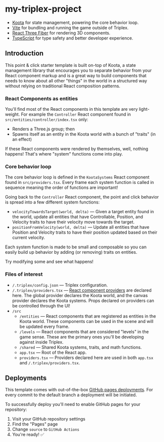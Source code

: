 # my-triplex-project

- [Koota](https://github.com/pmndrs/koota) for state management, powering the core behavior loop.
- [Vite](https://vitejs.dev/) for bundling and running the game outside of Triplex.
- [React Three Fiber](https://github.com/pmndrs/react-three-fiber) for rendering 3D components.
- [TypeScript](https://www.typescriptlang.org/) for type safety and better developer experience.

## Introduction

This point & click starter template is built on-top of Koota, a state management library that encourages you to separate behavior from your React component markup and is a great way to build components that needs to know about all other "things" in the world in a structured way without relying on traditional React composition patterns.

### React Components as entities

You'll find most of the React components in this template are very light-weight. For example the `Controller` React component found in `src/entities/controller/index.tsx` only:

- Renders a Three.js group; then
- Spawns itself as an entity in the Koota world with a bunch of "traits" (in an effect)

If these React components were rendered by themselves, well, nothing happens! That's where "system" functions come into play.

### Core behavior loop

The core behavior loop is defined in the `KootaSystems` React component found in `src/providers.tsx`. Every frame each system function is called in sequence meaning the order of functions are important!

Going back to the `Controller` React component, the point and click behavior is spread into a few different system functions:

- `velocityTowardsTarget(world, delta)` — Given a target entity found in the world, update all entities that have Controllable, Position, and Velocity traits to have their velocity move towards the target.
- `positionFromVelocity(world, delta)` — Update all entities that have Position and Velocity traits to have their position updated based on their current velocity.

Each system function is made to be small and composable so you can easily build up behavior by adding (or removing) traits on entities.

Try modifying some and see what happens!

### Files of interest

- `/.triplex/config.json` — Triplex configuration.
- `/.triplex/providers.tsx` — [React component providers](/docs/building-your-scene/providers) are declared here. The global provider declares the Koota world, and the canvas provider declares the Koota systems. Props declared on providers can be controlled through the UI!
- `/src`
  - `/entities` — React components that are registered as entities in the Koota world. These components can be used in the scene and will be updated every frame.
  - `/levels` — React components that are considered "levels" in the game sense. These are the primary ones you'll be developing against inside Triplex.
  - `/shared` — Shared Koota systems, traits, and math functions.
  - `app.tsx` — Root of the React app.
  - `providers.tsx` — Providers declared here are used in both `app.tsx `and `/.triplex/providers.tsx`.

## Deployments

This template comes with out-of-the-box [GitHub pages deployments](https://pages.github.com/). For every commit to the default branch a deployment will be initiated.

To successfully deploy you'll need to enable GitHub pages for your repository:

1. Visit your GitHub repository settings
1. Find the "Pages" page
1. Change `source` to `GitHub Actions`
1. You're ready! ✅

